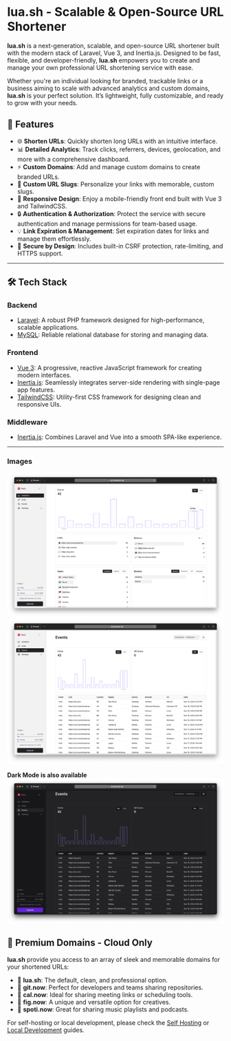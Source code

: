 # lua.sh - Scalable & Open-Source URL Shortener

**lua.sh** is a next-generation, scalable, and open-source URL shortener built with the modern stack of Laravel, Vue 3, and Inertia.js. Designed to be fast, flexible, and developer-friendly, **lua.sh** empowers you to create and manage your own professional URL shortening service with ease.

Whether you're an individual looking for branded, trackable links or a business aiming to scale with advanced analytics and custom domains, **lua.sh** is your perfect solution. It’s lightweight, fully customizable, and ready to grow with your needs.

## 🌟 Features

- 🌐 **Shorten URLs**: Quickly shorten long URLs with an intuitive interface.
- 📊 **Detailed Analytics**: Track clicks, referrers, devices, geolocation, and more with a comprehensive dashboard.
- ⚡ **Custom Domains**: Add and manage custom domains to create branded URLs.
- 🔗 **Custom URL Slugs**: Personalize your links with memorable, custom slugs.
- 📱 **Responsive Design**: Enjoy a mobile-friendly front end built with Vue 3 and TailwindCSS.
- 🔒 **Authentication & Authorization**: Protect the service with secure authentication and manage permissions for team-based usage.
- 💡 **Link Expiration & Management**: Set expiration dates for links and manage them effortlessly.
- 🔐 **Secure by Design**: Includes built-in CSRF protection, rate-limiting, and HTTPS support.

---

## 🛠️ Tech Stack

### **Backend**
- [Laravel](https://laravel.com/): A robust PHP framework designed for high-performance, scalable applications.
- [MySQL](https://www.mysql.com/): Reliable relational database for storing and managing data.

### **Frontend**
- [Vue 3](https://vuejs.org/): A progressive, reactive JavaScript framework for creating modern interfaces.
- [Inertia.js](https://inertiajs.com/): Seamlessly integrates server-side rendering with single-page app features.
- [TailwindCSS](https://tailwindcss.com/): Utility-first CSS framework for designing clean and responsive UIs.

### **Middleware**
- [Inertia.js](https://inertiajs.com/): Combines Laravel and Vue into a smooth SPA-like experience.

---
### Images
![Analytics](.github/screenshot/analytics.png)
![Events](.github/screenshot/events.png)

**Dark Mode is also available**
![Dark Mode](.github/screenshot/events-dark.png)

## 🌟 Premium Domains - Cloud Only
**lua.sh** provide you access to an array of sleek and memorable domains for your shortened URLs:

- 🔗 **lua.sh**: The default, clean, and professional option.
- 🔗 **git.now**: Perfect for developers and teams sharing repositories.
- 🔗 **cal.now**: Ideal for sharing meeting links or scheduling tools.
- 🔗 **fig.now**: A unique and versatile option for creatives.
- 🔗 **spoti.now**: Great for sharing music playlists and podcasts.

For self-hosting or local development, please check the [Self Hosting](https://developers.lua.sh/self-hosting) or [Local Development](https://developers.lua.sh/local-development) guides.
